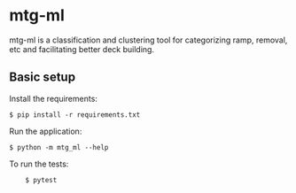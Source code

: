 # mtg-ml

mtg-ml is a classification and clustering tool for categorizing ramp, removal, etc and facilitating better deck building.

## Basic setup

Install the requirements:
```
$ pip install -r requirements.txt
```

Run the application:
```
$ python -m mtg_ml --help
```

To run the tests:
```
    $ pytest
```
